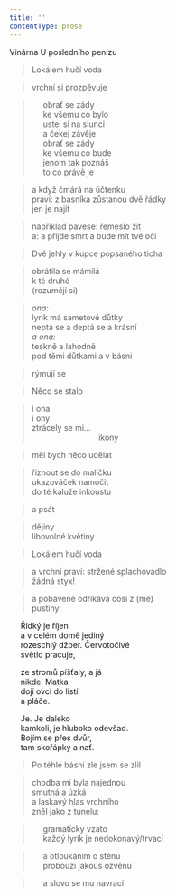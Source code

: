 ```yaml
---
title: ''
contentType: prose
---
```


Vinárna U posledního penízu

> Lokálem hučí voda

> vrchní si prozpěvuje

>      obrať se zády  
>      ke všemu co bylo  
>      ustel si na slunci  
>      a čekej závěje  
>      obrať se zády  
>      ke všemu co bude  
>      jenom tak poznáš  
>      to co právě je

> a když čmárá na účtenku  
> praví: z básníka zůstanou dvě řádky  
> jen je najít

> například pavese: řemeslo žít  
> a: a přijde smrt a bude mít tvé oči

> Dvě jehly v kupce popsaného ticha

> obrátila se mámilá  
> k té druhé  
> (rozumějí si)

> _ona:_  
> lyrik má sametové důtky  
> neptá se a deptá se a krásní  
> _a ona:_  
> teskně a lahodně  
> pod těmi důtkami a v básni

> rýmují se

> Něco se stalo

> i ona  
> i ony  
> ztrácely se mi…  
>                               ikony

> měl bych něco udělat

> říznout se do malíčku  
> ukazováček namočit  
> do té kaluže inkoustu

> a psát

> dějiny  
> libovolné květiny

> Lokálem hučí voda

> a vrchní praví: stržené splachovadlo  
> žádná styx!

> a pobaveně odříkává cosi z (mé)  
> pustiny:

     Řídký je říjen  
     a v celém domě jediný  
     rozeschlý džber. Červotočivé  
     světlo pracuje,

     ze stromů píšťaly, a já  
     nikde. Matka  
     dojí ovci do listí  
     a pláče.

     Je. Je daleko  
     kamkoli, je hluboko odevšad.  
     Bojím se přes dvůr,  
     tam skořápky a nať.

> Po téhle básni zle jsem se zlil

> chodba mi byla najednou  
> smutná a úzká  
> a laskavý hlas vrchního  
> zněl jako z tunelu:

>      gramaticky vzato  
>      každý lyrik je nedokonavý/trvací

>      a otloukáním o stěnu  
>      probouzí jakous ozvěnu

>      a slovo se mu navrací

